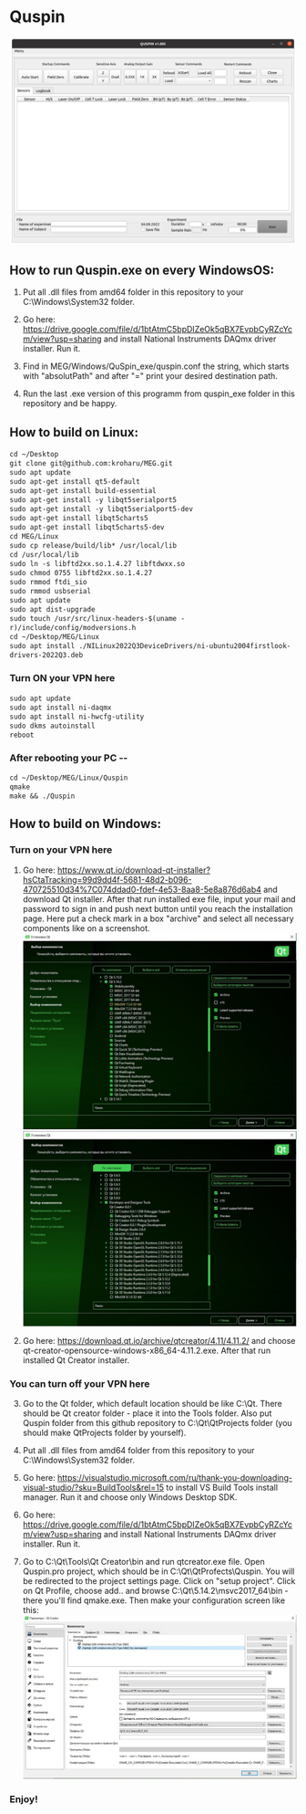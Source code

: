 # Quspin

![Preview](Quspin.png)

## How to run Quspin.exe on every WindowsOS:

1) Put all .dll files from amd64 folder in this repository to your C:\Windows\System32 folder.

2) Go here: https://drive.google.com/file/d/1btAtmC5bpDIZeOk5qBX7EvpbCyRZcYcm/view?usp=sharing and install National Instruments DAQmx driver installer. Run it.

3) Find in MEG/Windows/QuSpin_exe/quspin.conf the string, which starts with "absolutPath" and after "=" print your desired destination path.

4) Run the last .exe version of this programm from quspin_exe folder in this repository and be happy.


## How to build on Linux:

```shell
cd ~/Desktop
git clone git@github.com:kroharu/MEG.git
sudo apt update
sudo apt-get install qt5-default
sudo apt-get install build-essential
sudo apt-get install -y libqt5serialport5
sudo apt-get install -y libqt5serialport5-dev
sudo apt-get install libqt5charts5
sudo apt-get install libqt5charts5-dev
cd MEG/Linux
sudo cp release/build/lib* /usr/local/lib
cd /usr/local/lib
sudo ln -s libftd2xx.so.1.4.27 libftdwxx.so
sudo chmod 0755 libftd2xx.so.1.4.27
sudo rmmod ftdi_sio
sudo rmmod usbserial
sudo apt update
sudo apt dist-upgrade
sudo touch /usr/src/linux-headers-$(uname -r)/include/config/modversions.h
cd ~/Desktop/MEG/Linux
sudo apt install ./NILinux2022Q3DeviceDrivers/ni-ubuntu2004firstlook-drivers-2022Q3.deb
```

### Turn ON your VPN here

```shell
sudo apt update
sudo apt install ni-daqmx
sudo apt install ni-hwcfg-utility
sudo dkms autoinstall
reboot
```

### After rebooting your PC --

```shell
cd ~/Desktop/MEG/Linux/Quspin
qmake
make && ./Quspin
```


## How to build on Windows:

### Turn on your VPN here

1) Go here: https://www.qt.io/download-qt-installer?hsCtaTracking=99d9dd4f-5681-48d2-b096-470725510d34%7C074ddad0-fdef-4e53-8aa8-5e8a876d6ab4 and download Qt installer.
After that run installed exe file, input your mail and password to sign in and push next button until you reach the installation page. Here put a check mark in a box "archive" and select all necessary components like on a screenshot.
![Preview](QtInstaller1.jpeg)
![Preview](QtInstaller2.jpeg)

2) Go here: https://download.qt.io/archive/qtcreator/4.11/4.11.2/ and choose qt-creator-opensource-windows-x86_64-4.11.2.exe. After that run installed Qt Creator installer.

### You can turn off your VPN here

3) Go to the Qt folder, which default location should be like C:\Qt. There should be Qt creator folder - place it into the Tools folder. Also put Quspin folder from this github repository to C:\Qt\QtProjects folder (you should make QtProjects folder by yourself).

4) Put all .dll files from amd64 folder from this repository to your C:\Windows\System32 folder.

5) Go here: https://visualstudio.microsoft.com/ru/thank-you-downloading-visual-studio/?sku=BuildTools&rel=15 to install VS Build Tools install manager.
Run it and choose only Windows Desktop SDK.

6) Go here: https://drive.google.com/file/d/1btAtmC5bpDIZeOk5qBX7EvpbCyRZcYcm/view?usp=sharing and install National Instruments DAQmx driver installer. Run it.

7) Go to C:\Qt\Tools\Qt Creator\bin and run qtcreator.exe file. Open Quspin.pro project, which should be in C:\Qt\QtProfects\Quspin. You will be redirected to the project settings page. Click on "setup project". Click on Qt Profile, choose add.. and browse C:\Qt\5.14.2\msvc2017_64\bin - there you'll find qmake.exe. Then make your configuration screen like this:
![Preview](QtConfig.jpeg)

### Enjoy!
